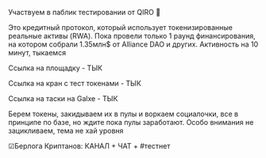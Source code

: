 Участвуем в паблик тестировании от QIRO 🚬



Это кредитный протокол, который использует токенизированные реальные активы (RWA). Пока провели только 1 раунд финансирования, на котором собрали 1.35млн$ от Alliance DAO и других. Активность на 10 минут, тыкаемся



Ссылка на площадку - ТЫК

Ссылка на кран с тест токенами - ТЫК

Ссылка на таски на Galxe - ТЫК



Берем токены, закидываем их в пулы и воркаем социалочки, все в принципе по базе, но ждите пока пулы заработают. Особо внимания не зацикливаем, тема не хай уровня



☑Берлога Криптанов: КАНАЛ + ЧАТ + #тестнет